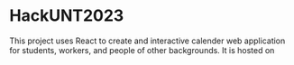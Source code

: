 # HackUNT2023

This project uses React to create and interactive calender web application for students, workers, and people of other backgrounds. It is hosted on 
